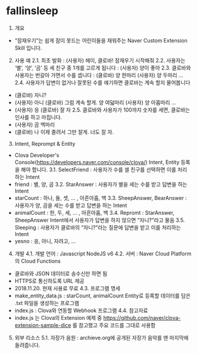 # fallinsleep

1. 개요
* “잠재우기”는 쉽게 잠이 못드는 어린이들을 재워주는 Naver Custom Extension Skill 입니다.

2. 사용 예
2.1. 최초 발화 : (사용자) 헤이, 클로바! 잠재우기 시작해줘
2.2. 사용자는 ‘별’, ‘양’, ‘곰’ 등 세 친구 중 1개를 고르게 됩니다 : (사용자) 양이 좋아
2.3. 클로바와 사용자는 번갈아 가면서 수를 셉니다 : (클로바) 양 한마리 (사용자) 양 두마리 …
2.4. 사용자가 답변이 없거나 잘못된 수를 얘기하면 클로바는 계속 할지 물어봅니다
* (클로바) 자니?
* (사용자) 아니 (클로바) 그럼 계속 할게. 양 여덟마리 (사용자) 양 아홉마리 …
* (사용자) 응 (클로바) 잘 자
2.5. 클로바와 사용자가 100까지 숫자를 세면, 클로바는 인사를 하고 마칩니다.
* (사용자) 곰 백마리
* (클로바) 나 이제 졸려서 그만 잘게. 너도 잘 자.

3. Intent, Reprompt & Entity
* Clova Developer's Console(https://developers.naver.com/console/clova/) Intent, Entity 등록을 해야 합니다.
3.1. SelectFriend : 사용자가 수를 셀 친구를 선택하면 이를 처리하는 Intent
* friend : 별, 양, 곰
3.2. StarAnswer : 사용자가 별을 세는 수를 받고 답변을 하는 Intent 
* starCount : 하나, 둘, 셋, … , 아흔아홉, 백
3.3. SheepAnswer, BearAnswer : 사용자가 양, 곰을 세는 수를 받고 답변을 하는 Intent
* animalCount : 한, 두, 세, … , 아흔아홉, 백
3.4. Repromt : StarAnswer, SheepAnswer Intent에서 사용자가 답변을 하지 않으면 “자니?”라고 물음
3.5. Sleeping : 사용자가 클로바의 “자니?”라는 질문에 답변을 받고 이를 처리하는 Intent 
* yesno : 응, 아니, 자려고, …

4. 개발
4.1. 개발 언어 : Javascript NodeJS v6 
4.2. 서버 : Naver Cloud Platform의 Cloud Functions
* 클로바와 JSON 데이터로 송수신만 하면 됨
* HTTPS로 통신하도록 URL 제공
* 2018.11.20. 현재 사용료 무료 
4.3. 프로그램 명세
* make_entity_data.js : starCount, animalCount Entity로 등록할 데이터를 담은 .txt 파일을 생성하는 프로그램 
* index.js : Clova와 연동할 Webhook 프로그램
4.4. 참고자료
* index.js 는 Clova의 Extension 예제 중 https://github.com/naver/clova-extension-sample-dice 를 참고했고 주요 코드를 그대로 사용함

5. 외부 리소스
5.1. 자장가 음원 : archieve.org에 공개된 자장가 음악를 맨 마지막에 들려줍니다.
